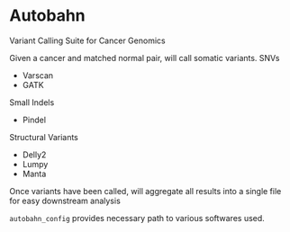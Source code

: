 # Autobahn
Variant Calling Suite for Cancer Genomics

Given a cancer and matched normal pair, will call somatic variants. 
SNVs
* Varscan
* GATK

Small Indels
* Pindel

Structural Variants
* Delly2
* Lumpy
* Manta

Once variants have been called, will aggregate all results into a single file for easy downstream analysis

`autobahn_config` provides necessary path to various softwares used. 
